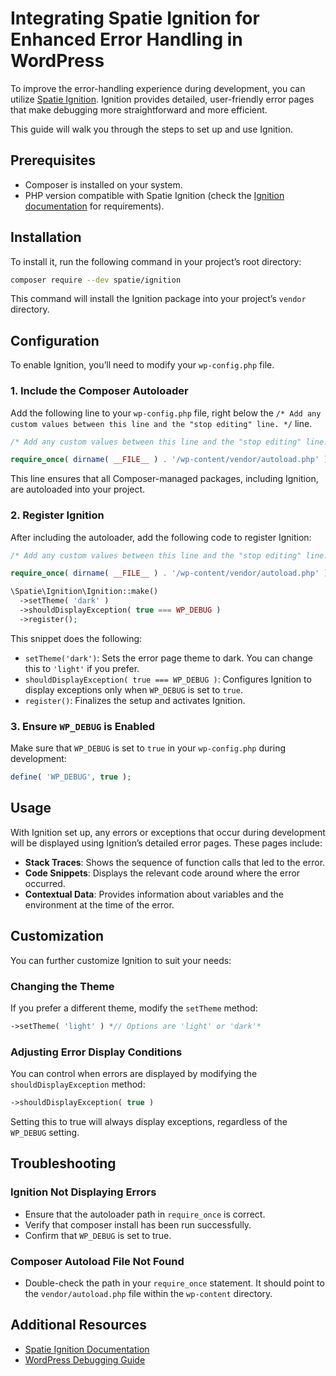 # Integrating Spatie Ignition for Enhanced Error Handling in WordPress

To improve the error-handling experience during development, you can utilize [Spatie Ignition](https://github.com/spatie/ignition). Ignition provides detailed, user-friendly error pages that make debugging more straightforward and more efficient.

This guide will walk you through the steps to set up and use Ignition.

## Prerequisites

* Composer is installed on your system.
* PHP version compatible with Spatie Ignition (check the [Ignition documentation](https://github.com/spatie/ignition) for requirements).

## Installation

To install it, run the following command in your project’s root directory:

```bash
composer require --dev spatie/ignition
```

This command will install the Ignition package into your project’s `vendor` directory.

## Configuration

To enable Ignition, you’ll need to modify your `wp-config.php` file.

### 1. Include the Composer Autoloader

Add the following line to your  `wp-config.php` file, right below the `/* Add any custom values between this line and the "stop editing" line. */` line.

```php
/* Add any custom values between this line and the "stop editing" line. */

require_once( dirname( __FILE__ ) . '/wp-content/vendor/autoload.php' );
```

This line ensures that all Composer-managed packages, including Ignition, are autoloaded into your project.

### 2. Register Ignition

After including the autoloader, add the following code to register Ignition:

```php
/* Add any custom values between this line and the "stop editing" line. */

require_once( dirname( __FILE__ ) . '/wp-content/vendor/autoload.php' );

\Spatie\Ignition\Ignition::make()
  ->setTheme( 'dark' )
  ->shouldDisplayException( true === WP_DEBUG )
  ->register();
```

This snippet does the following:

* `setTheme('dark')`: Sets the error page theme to dark. You can change this to ``'light'`` if you prefer.
* `shouldDisplayException( true === WP_DEBUG )`: Configures Ignition to display exceptions only when `WP_DEBUG` is set to `true`.
* `register()`: Finalizes the setup and activates Ignition.

### 3. Ensure `WP_DEBUG` is Enabled

Make sure that `WP_DEBUG` is set to `true` in your `wp-config.php` during development:

```php
define( 'WP_DEBUG', true );
```

## **Usage**

With Ignition set up, any errors or exceptions that occur during development will be displayed using Ignition’s detailed error pages. These pages include:

* **Stack Traces**: Shows the sequence of function calls that led to the error.
* **Code Snippets**: Displays the relevant code around where the error occurred.
* **Contextual Data**: Provides information about variables and the environment at the time of the error.

## Customization

You can further customize Ignition to suit your needs:

### Changing the Theme

If you prefer a different theme, modify the `setTheme` method:

```php
->setTheme( 'light' ) *// Options are 'light' or 'dark'*
```

### Adjusting Error Display Conditions

You can control when errors are displayed by modifying the `shouldDisplayException` method:

```php
->shouldDisplayException( true )
```

Setting this to true will always display exceptions, regardless of the `WP_DEBUG` setting.

## Troubleshooting

### Ignition Not Displaying Errors

* Ensure that the autoloader path in `require_once` is correct.
* Verify that composer install has been run successfully.
* Confirm that `WP_DEBUG` is set to true.

### Composer Autoload File Not Found

* Double-check the path in your `require_once` statement. It should point to the `vendor/autoload.php` file within the `wp-content` directory.

## Additional Resources

* [Spatie Ignition Documentation](https://github.com/spatie/ignition)
* [WordPress Debugging Guide](https://developer.wordpress.org/advanced-administration/debug/debug-wordpress/)
